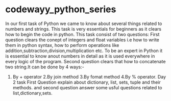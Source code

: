 # codewayy_python_series
In our first task of Python we came to know about several things related to numbers and strings.
This task is very essentials for beginners as it clears how to  begin the code in python.
This task consist of two questions:
First question clears the conept of integers and float variables i.e how to write them in python syntax, how to perform operations like addition,subtraction,division,multiplication etc.
To be an expert in Python it is essential to know anout numbers in detail as it is used everywhere in every logic of the program.
Second question clears that how to concatenate two string.It can be done by 4 ways:-
1. By + operator
2.By join method
3.By fomat method
4.By % operator.
Day 2 task
First Question explain about dictionary, list, sets, tuple and their methods.
and second question answer some usful questions related to list,dictionary,sets.